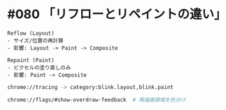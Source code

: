# #080 「リフローとリペイントの違い」

```text
Reflow (Layout)
- サイズ/位置の再計算
- 影響: Layout -> Paint -> Composite

Repaint (Paint)
- ピクセルの塗り直しのみ
- 影響: Paint -> Composite
```

```bash
chrome://tracing -> category:blink.layout,blink.paint
```

```bash
chrome://flags/#show-overdraw-feedback  # 再描画領域を色分け
```
